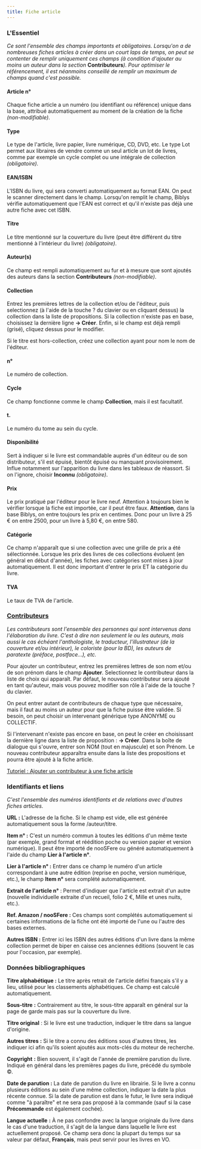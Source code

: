 ```yaml
---
title: Fiche article
---
```


### L'Essentiel

_Ce sont l'ensemble des champs importants et obligatoires. Lorsqu'on a de nombreuses fiches articles à créer dans un court laps de temps, on peut se contenter de remplir uniquement ces champs (à condition d'ajouter au moins un auteur dans la section_ **Contributeurs**_). Pour optimiser le référencement, il est néanmoins conseillé de remplir un maximum de champs quand c'est possible._

#### **Article n°**

Chaque fiche article a un numéro (ou identifiant ou référence) unique dans la base, attribué automatiquement au moment de la création de la fiche _(non-modifiable)_.

#### **Type**

Le type de l'article, livre papier, livre numérique, CD, DVD, etc. Le type Lot permet aux libraires de vendre comme un seul article un lot de livres, comme par exemple un cycle complet ou une intégrale de collection _(obligatoire)._

#### **EAN/ISBN**

L'ISBN du livre, qui sera converti automatiquement au format EAN. On peut le scanner directement dans le champ. Lorsqu'on remplit le champ, Biblys vérifie automatiquement que l'EAN est correct et qu'il n'existe pas déjà une autre fiche avec cet ISBN.

#### **Titre**

Le titre mentionné sur la couverture du livre (peut être différent du titre mentionné à l'intérieur du livre) _(obligatoire)_.

#### **Auteur(s)**

Ce champ est rempli automatiquement au fur et à mesure que sont ajoutés des auteurs dans la section **Contributeurs** _(non-modifiable)_.

#### **Collection**

Entrez les premières lettres de la collection et/ou de l'éditeur, puis selectionnez (à l'aide de la touche ? du clavier ou en cliquant dessus) la collection dans la liste de propositions. Si la collection n'existe pas en base, choisissez la dernière ligne **\-> Créer**. Enfin, si le champ est déjà rempli (grisé), cliquez dessus pour le modifier.

Si le titre est hors-collection, créez une collection ayant pour nom le nom de l'éditeur.

#### **n°**

Le numéro de collection.

#### **Cycle**

Ce champ fonctionne comme le champ **Collection**, mais il est facultatif. 

#### **t.**

Le numéro du tome au sein du cycle.

#### **Disponibilité**

Sert à indiquer si le livre est commandable auprès d'un éditeur ou de son distributeur, s'il est épuisé, bientôt épuisé ou manquant provisoirement. Influe notamment sur l'apparition du livre dans les tableaux de réassort. Si on l'ignore, choisir **Inconnu** _(obligatoire)_.

#### **Prix**

Le prix pratiqué par l'éditeur pour le livre neuf. Attention à toujours bien le vérifier lorsque la fiche est importée, car il peut être faux. **Attention**, dans la base Biblys, on entre toujours les prix en centimes. Donc pour un livre à 25 € on entre 2500, pour un livre à 5,80 €, on entre 580.

#### **Catégorie**

Ce champ n'apparaît que si une collection avec une grille de prix a été sélectionnée. Lorsque les prix des livres de ces collections évoluent (en général en début d'année), les fiches avec catégories sont mises à jour automatiquement. Il est donc important d'entrer le prix ET la catégorie du livre.

#### **TVA**

Le taux de TVA de l'article. 

### [Contributeurs](#contributeurs)

_Les contributeurs sont l'ensemble des personnes qui sont intervenus dans l'élaboration du livre. C'est à dire non seulement le ou les auteurs, mais aussi le cas échéant l'anthologiste, le traducteur, l'illustrateur (de la couverture et/ou intérieur), le coloriste (pour la BD), les auteurs de paratexte (préface, postface...), etc._

Pour ajouter un contributeur, entrez les premières lettres de son nom et/ou de son prénom dans le champ **Ajouter**. Selectionnez le contributeur dans la liste de choix qui apparaît. Par défaut, le nouveau contributeur sera ajouté en tant qu'auteur, mais vous pouvez modifier son rôle à l'aide de la touche ? du clavier.

On peut entrer autant de contributeurs de chaque type que nécessaire, mais il faut au moins un auteur pour que la fiche puisse être validée. Si besoin, on peut choisir un intervenant générique type ANONYME ou COLLECTIF. 

Si l'intervenant n'existe pas encore en base, on peut le créer en choisissant la dernière ligne dans la liste de proposition : **\-> Créer**. Dans la boîte de dialogue qui s'ouvre, entrer son NOM (tout en majuscule) et son Prénom. Le nouveau contributeur apparaîtra ensuite dans la liste des propositions et pourra être ajouté à la fiche article.

[Tutoriel : Ajouter un contributeur à une fiche article](https://www.biblys.fr/biblys/media/pdf/tutoriel_ajouter_un_contributeur.pdf)

### Identifiants et liens

_C'est l'ensemble des numéros identifiants et de relations avec d'autres fiches articles._

**URL :** L'adresse de la fiche. Si le champ est vide, elle est générée automatiquement sous la forme /auteur/titre.

**Item n° :** C'est un numéro commun à toutes les éditions d'un même texte (par exemple, grand format et réédition poche ou version papier et version numérique). Il peut être importé de nooSFere ou généré automatiquement à l'aide du champ **Lier à l'article n°**.

**Lier à l'article n° :** Entrer dans ce champ le numéro d'un article correspondant à une autre édition (reprise en poche, version numérique, etc.), le champ **Item n°** sera complété automatiquement.

**Extrait de l'article n°** : Permet d'indiquer que l'article est extrait d'un autre (nouvelle individuelle extraite d'un recueil, folio 2 €, Mille et unes nuits, etc.).

**Ref. Amazon / nooSFere :** Ces champs sont complétés automatiquement si certaines informations de la fiche ont été importé de l'une ou l'autre des bases externes.

**Autres ISBN :** Entrer ici les ISBN des autres éditions d'un livre dans la même collection permet de biper en caisse ces anciennes éditions (souvent le cas pour l'occasion, par exemple).

### Données bibliographiques

**Titre alphabétique :** Le titre après retrait de l'article défini français s'il y a lieu, utilisé pour les classements alphabétiques. Ce champ est calculé automatiquement.

**Sous-titre** **:** Contrairement au titre, le sous-titre apparaît en général sur la page de garde mais pas sur la couverture du livre.

**Titre original** : Si le livre est une traduction, indiquer le titre dans sa langue d'origine.

**Autres titres** **:** Si le titre a connu des éditions sous d'autres titres, les indiquer ici afin qu'ils soient ajoutés aux mots-clés du moteur de recherche.

**Copyright** **:** Bien souvent, il s'agit de l'année de première parution du livre. Indiqué en général dans les premières pages du livre, précédé du symbole ©.

**Date de parution :** La date de parution du livre en librairie. Si le livre a connu plusieurs éditions au sein d'une même collection, indiquer la date la plus récente connue. Si la date de parution est dans le futur, le livre sera indiqué comme "à paraître" et ne sera pas proposé à la commande (sauf si la case **Précommande** est également cochée).

**Langue actuelle** **:** À ne pas confondre avec la langue originale du livre dans le cas d'une traduction, il s'agit de la langue dans laquelle le livre est actuellement proposé. Ce champ sera donc la plupart du temps sur sa valeur par défaut, **Français**, mais peut servir pour les livres en VO.
